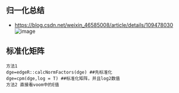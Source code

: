## 归一化总结
- https://blog.csdn.net/weixin_46585008/article/details/109478030
![image](https://user-images.githubusercontent.com/41554601/200205289-0384f0d8-3f65-454d-a4c8-73703e24454e.png)

## 标准化矩阵
```
方法1
dge=edgeR::calcNormFactors(dge) ##先标准化
dge=cpm(dge,log = T) ##标准化矩阵，并且log2数值
方法2 直接看voom中的E值
```
